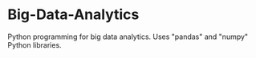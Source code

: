 # Big-Data-Analytics

Python programming for big data analytics. Uses "pandas" and "numpy" Python libraries.
